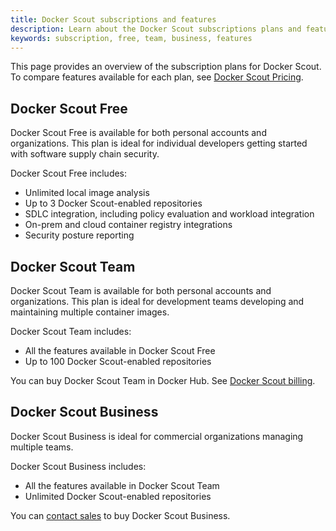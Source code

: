 ```yaml
---
title: Docker Scout subscriptions and features
description: Learn about the Docker Scout subscriptions plans and features
keywords: subscription, free, team, business, features
---
```


This page provides an overview of the subscription plans for Docker Scout. To compare features available for each plan, see [Docker Scout Pricing](https://docker.com/products/docker-scout).

## Docker Scout Free 

Docker Scout Free is available for both personal accounts and organizations. This plan is ideal for individual developers getting started with software supply chain security.

Docker Scout Free includes:

- Unlimited local image analysis
- Up to 3 Docker Scout-enabled repositories
- SDLC integration, including policy evaluation and workload integration
- On-prem and cloud container registry integrations
- Security posture reporting

## Docker Scout Team

Docker Scout Team is available for both personal accounts and organizations. This plan is ideal for development teams developing and maintaining multiple container images.

Docker Scout Team includes:

- All the features available in Docker Scout Free
- Up to 100 Docker Scout-enabled repositories

You can buy Docker Scout Team in Docker Hub. See [Docker Scout billing](../billing/scout-billing.md).

## Docker Scout Business

Docker Scout Business is ideal for commercial organizations managing multiple teams. 

Docker Scout Business includes:

- All the features available in Docker Scout Team
- Unlimited Docker Scout-enabled repositories

You can [contact sales](https://www.docker.com/products/docker-scout/) to buy Docker Scout Business.
